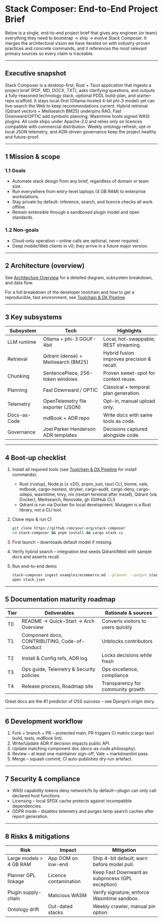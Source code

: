 # Stack Composer: End-to-End Project Brief

Below is a single, end-to-end project brief that gives any engineer (or team) everything they need to bootstrap → ship → evolve Stack Composer. It merges the architectural vision we have iterated on with industry-proven practices and concrete commands, and it references the most relevant primary sources so every claim is traceable.

---

## Executive snapshot

Stack Composer is a desktop-first, Rust + Tauri application that ingests a project brief (PDF, MD, DOCX, TXT), asks clarifying questions, and outputs a fully-reasoned technology stack, optional PDDL build-plan, and starter-repo scaffold.
It stays local-first (Ollama-hosted 4-bit phi-3 model) yet can live-search the Web to keep recommendations current.
Hybrid retrieval (Qdrant vectors + Meilisearch BM25) underpins RAG; Fast Downward/OPTIC add symbolic planning; Wasmtime hosts signed WASI plugins.
All code ships under Apache-2.0 and relies only on licences compatible with commercial distribution.
Weekly ontology refresh, opt-in local JSON telemetry, and ADR-driven governance keep the project healthy and future-proof.

---

## 1  Mission & scope

### 1.1  Goals

- Automate stack design from any brief, regardless of domain or team size.
- Run everywhere from entry-level laptops (4 GB RAM) to enterprise workstations.
- Stay private by default: inference, search, and licence checks all work offline.
- Remain extensible through a sandboxed plugin model and open standards.

### 1.2  Non-goals

- Cloud-only operation – online calls are optional, never required.
- Deep mobile/Web clients in v0; they arrive in a future major version.

---

## 2  Architecture (overview)

See [Architecture Overview](docs/architecture-overview.md) for a detailed diagram, subsystem breakdown, and data flow.

For a full breakdown of the developer toolchain and how to get a reproducible, fast environment, see [Toolchain & DX Pipeline](docs/toolchain.md).

---

## 3  Key subsystems

| Subsystem      | Tech                                 | Highlights                                 |
|---------------|--------------------------------------|--------------------------------------------|
| LLM runtime   | Ollama + phi-3 GGUF-4bit             | Local, hot-swappable; REST streaming.      |
| Retrieval     | Qdrant (dense) + Meilisearch (BM25)  | Hybrid fusion improves precision & recall. |
| Chunking      | SentencePiece, 256-token windows     | Proven sweet-spot for context reuse.       |
| Planning      | Fast Downward / OPTIC                | Classical + temporal plan generation.      |
| Telemetry     | OpenTelemetry file exporter (JSON)   | Opt-in, manual upload only.                |
| Docs-as-Code  | mdBook + ADR repo                    | Write docs with same tools as code.        |
| Governance    | Joel Parker Henderson ADR templates  | Decisions captured alongside code.         |

---

## 4  Boot-up checklist

1. Install all required tools (see [Toolchain & DX Pipeline](docs/toolchain.md) for install commands):
   - Rust (rustup), Node.js (≥ v20), pnpm, just, tauri CLI, biome, vale, mdbook, cargo-nextest, stryker, cargo-audit, cargo-deny, cargo-udeps, wasmtime, trivy, nix (restart terminal after install), Qdrant (via Docker), Meilisearch, Renovate, gh (GitHub CLI)
   - Qdrant is run via Docker for local development. Mutagen is a Rust library, not a CLI tool.

2. Clone repo & run CI

   ```sh
   git clone https://github.com/your-org/stack-composer
   cd stack-composer && pnpm install && cargo xtask ci
   ```

3. First launch – downloads default model if missing.

4. Verify hybrid search – integration test seeds Qdrant/Meili with sample docs and asserts recall.

5. Run end-to-end demo

   ```sh
   stack-composer ingest examples/ecommerce.md --planner --output stack.json
   open stack.json
   ```

---

## 5  Documentation maturity roadmap

| Tier | Deliverables                              | Rationale & sources                |
|------|-------------------------------------------|------------------------------------|
| T0   | README → Quick-Start → Arch Overview      | Converts visitors to users quickly |
| T1   | Component docs, CONTRIBUTING, Code-of-Conduct | Unblocks contributors         |
| T2   | Install & Config refs, ADR log            | Locks decisions while fresh        |
| T3   | Ops guide, Telemetry & Security policies  | Ops excellence, compliance         |
| T4   | Release process, Roadmap site             | Transparency for community growth  |

Great docs are the #1 predictor of OSS success – see Django’s origin story.

---

## 6  Development workflow

1. Fork + branch + PR – protected main; PR triggers CI matrix (cargo tauri build, tests, mdBook lint).
2. Write/Update ADR if decision impacts public API.
3. Update matching component doc (docs-as-code philosophy).
4. Review – at least one maintainer sign-off; Vale + markdownlint pass.
5. Merge – squash commit; CI auto-publishes dry-run artefact.

---

## 7  Security & compliance

- WASI capability tokens deny network/fs by default—plugin can only call declared host functions.
- Licensing – local SPDX cache protects against incompatible dependencies.
- GDPR mode – disables telemetry and purges temp search caches after report generation.

---

## 8  Risks & mitigations

| Risk                | Impact                | Mitigation                                      |
|---------------------|----------------------|-------------------------------------------------|
| Large models > 4 GB RAM | App OOM on low-end | Ship 4-bit default; warn before model pull.      |
| Planner GPL linkage | Licence contamination | Keep Fast Downward as subprocess (GPL exception) |
| Plugin supply-chain | Malicious WASM        | Verify signature; enforce Wasmtime sandbox.      |
| Ontology drift      | Out-dated stacks      | Weekly crawler, manual pin option.               |
